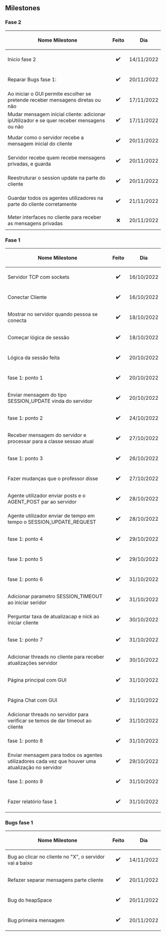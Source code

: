 ## Milestones

### Fase 2
|<p align="center">Nome Milestone</p>|<p align="center">Feito</p>|<p align="center">Dia</p>|
|------------------------------------|---------------------------|-------------------------|
|Inicio fase 2            | <p align="center">✔️</p>  |14/11/2022                 |
|Reparar Bugs fase 1:           | <p align="center">✔️</p>  |20/11/2022                 |
|Ao iniciar o GUI permite escolher se pretende receber mensagens diretas ou não| <p align="center">✔️</p>  |17/11/2022|
|Mudar mensagem inicial cliente: adicionar ipUtilizador e se quer receber mensagens ou não           | <p align="center">✔️</p>  |17/11/2022                 |
|Mudar como o servidor recebe a mensagem inicial do cliente           | <p align="center">✔️</p>  |20/11/2022                 |
|Servidor recebe quem recebe mensagens privadas, e guarda| <p align="center">✔️</p>  |20/11/2022|
|Reestruturar o session update na parte do cliente| <p align="center">✔️</p>  |20/11/2022|
|Guardar todos os agentes utilizadores na parte do cliente corretamente| <p align="center">✔️</p>  |21/11/2022|
|Meter interfaces no cliente para receber as mensagens privadas| <p align="center">❌</p>  |20/11/2022|

### Fase 1
|<p align="center">Nome Milestone</p>|<p align="center">Feito</p>|<p align="center">Dia</p>|
|------------------------------------|---------------------------|-------------------------|
|Servidor TCP com sockets            | <p align="center">✔️</p>  |16/10/2022               |
|Conectar Cliente                    | <p align="center">✔️</p>  |16/10/2022               |
|Mostrar no servidor quando pessoa se conecta     | <p align="center">✔️</p>  |18/10/2022  |
|Começar lógica de sessão            | <p align="center">✔️</p>  |18/10/2022               |
|Lógica da sessão feita              | <p align="center">✔️</p>  |20/10/2022               |
|fase 1: ponto 1          | <p align="center">✔️</p>  |20/10/2022               |
|Enviar mensagem do tipo SESSION_UPDATE vinda do servidor             | <p align="center">✔️</p>  |20/10/2022               |
|fase 1: ponto 2         | <p align="center">✔️</p>  |24/10/2022               |
|Receber mensagem do servidor e processar para a classe sessao atual        | <p align="center">✔️</p>  |27/10/2022     |
|fase 1: ponto 3         | <p align="center">✔️</p>  |26/10/2022               |
|Fazer mudanças que o professor disse         | <p align="center">✔️</p>  |27/10/2022               |
|Agente utilizador enviar posts e o AGENT_POST par ao servidor         | <p align="center">✔️</p>  |28/10/2022               |
|Agente utilizador enviar de tempo em tempo o SESSION_UPDATE_REQUEST         | <p align="center">✔️</p>  |28/10/2022               |
|fase 1: ponto 4         | <p align="center">✔️</p>  |29/10/2022               |
|fase 1: ponto 5         | <p align="center">✔️</p>  |29/10/2022               |
|fase 1: ponto 6         | <p align="center">✔️</p>  |31/10/2022                |
|Adicionar parametro SESSION_TIMEOUT ao iniciar seridor        | <p align="center">✔️</p>  |31/10/2022               |
|Perguntar taxa de atualizacap e nick ao iniciar cliente        | <p align="center">✔️</p>  |30/10/2022               |
|fase 1: ponto 7         | <p align="center">✔️</p>  |31/10/2022               |
|Adicionar threads no cliente para receber atualizações servidor        | <p align="center">✔️</p>  |30/10/2022               |
|Página principal com GUI         | <p align="center">✔️</p>  |31/10/2022               |
|Página Chat com GUI         | <p align="center">✔️</p>  |31/10/2022               |
|Adicionar threads no servidor para verificar se temos de dar timeout ao cliente        | <p align="center">✔️</p>  |31/10/2022             |
|fase 1: ponto 8         | <p align="center">✔️</p>  |31/10/2022              |
|Enviar mensagem para todos os agentes utilizadores cada vez que houver uma atualização no servidor         | <p align="center">✔️</p>  |29/10/2022               |
|fase 1: ponto 9         | <p align="center">✔️</p>  |31/10/2022               |
|Fazer relatório fase 1         | <p align="center">✔️</p>  |31/10/2022        |

### Bugs fase 1
|<p align="center">Nome Milestone</p>|<p align="center">Feito</p>|<p align="center">Dia</p>|
|------------------------------------|---------------------------|-------------------------|
|Bug ao clicar no cliente no "X", o servidor vai a baixo | <p align="center">✔️</p>  |14/11/2022    |
|Refazer separar mensagens parte cliente| <p align="center">✔️</p>  |20/11/2022    |
|Bug do heapSpace           | <p align="center">✔️</p>  |20/11/2022    |
|Bug primeira mensagem           | <p align="center">✔️</p>  |20/11/2022    |